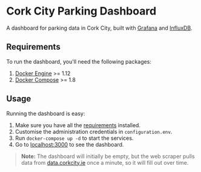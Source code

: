# Cork City Parking Dashboard

A dashboard for parking data in Cork City, built with [Grafana](https://grafana.net) and [InfluxDB](https://influxdata.com).

## Requirements

To run the dashboard, you'll need the following packages:

1. [Docker Engine](https://docker.github.io/engine/installation/) >= 1.12
2. [Docker Compose](https://docker.github.io/compose/install/) >= 1.8

## Usage

Running the dashboard is easy:

1. Make sure you have all the [requirements](#Requirements) installed.
2. Customise the administration credentials in `configuration.env`.
3. Run `docker-compose up -d` to start the services.
4. Go to [localhost:3000](http://localhost:3000) to see the dashboard.

> **Note:** The dashboard will initially be empty, but the web scraper pulls data from [data.corkcity.ie](http://data.corkcity.ie) once a minute, so it will fill out over time.
